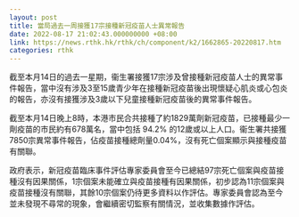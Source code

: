 ```yaml
---
layout: post
title: 當局過去一周接獲17宗接種新冠疫苗人士異常報告
date: 2022-08-17 21:02:43.000000000 +08:00
link: https://news.rthk.hk/rthk/ch/component/k2/1662865-20220817.htm
categories: rthk
---
```


截至本月14日的過去一星期，衞生署接獲17宗涉及曾接種新冠疫苗人士的異常事件報告，當中沒有涉及3至15歲青少年在接種新冠疫苗後出現懷疑心肌炎或心包炎的報告，亦沒有接獲涉及3歲以下兒童接種新冠疫苗後的異常事件報告。

截至本月14日晚上8時，本港市民合共接種了約1829萬劑新冠疫苗，已接種最少一劑疫苗的市民約有678萬名，當中包括 94.2% 的12歲或以上人口。衞生署共接獲7850宗異常事件報告，佔疫苗接種總劑量0.04%，沒有死亡個案顯示與接種疫苗有關聯。
 
政府表示，新冠疫苗臨床事件評估專家委員會至今已總結97宗死亡個案與疫苗接種沒有因果關係，1宗個案未能確立與疫苗接種有因果關係，初步認為11宗個案與疫苗接種沒有關聯，其餘10宗個案仍待更多資料以作評估。專家委員會認為至今並未發現不尋常的現象，會繼續密切監察有關情況，並收集數據作評估。
